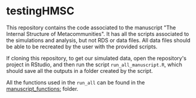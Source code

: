 # testingHMSC

This repository contains the code associated to the manuscript "The Internal Structure of Metacommunities". It has all the scripts associated to the simulations and analysis, but not RDS or data files. All data files should be able to be recreated by the user with the provided scripts. 

If cloning this repository, to get our simulated data, open the repository's project in RStudio, and then run the script `run_all_manuscript.R`, which should save all the outputs in a folder created by the script. 

All the functions used in the `run_all` can be found in the [manuscript_functions:](https://github.com/javirudolph/testingHMSC/tree/master/manuscript_functions) folder.


    



